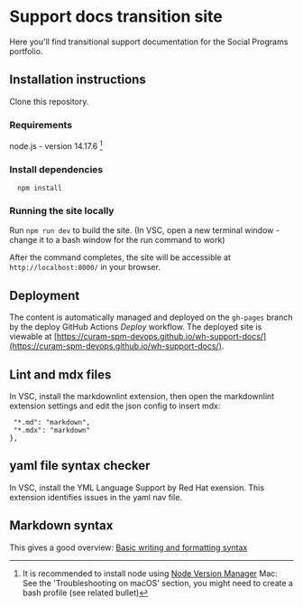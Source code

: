 # Support docs transition site

Here you'll find transitional support documentation for the Social Programs portfolio.

## Installation instructions

Clone this repository.

### Requirements

node.js - version 14.17.6 [^1]

[^1]: It is recommended to install node using [Node Version Manager](https://github.com/nvm-sh/nvm)
Mac: See the 'Troubleshooting on macOS' section, you might need to create a bash profile (see related bullet)

### Install dependencies

```console
  npm install
```

### Running the site locally

Run `npm run dev` to build the site. (In VSC, open a new terminal window - change it to a bash window for the run command to work)

After the command completes, the site will be accessible at `http://localhost:8000/` in your browser.

## Deployment

The content is automatically managed and deployed on the `gh-pages` branch by the deploy GitHub Actions *Deploy* workflow.
The deployed site is viewable at [https://curam-spm-devops.github.io/wh-support-docs/](https://curam-spm-devops.github.io/wh-support-docs/).

## Lint and mdx files

In VSC, install the markdownlint extension, then open the markdownlint extension settings and edit the json config to insert mdx:

```"files.associations": {
 "*.md": "markdown",
 "*.mdx": "markdown"
},
```

## yaml file syntax checker

In VSC, install the YML Language Support by Red Hat exension. This extension identifies issues in the yaml nav file.

## Markdown syntax

This gives a good overview: [Basic writing and formatting syntax](https://docs.github.com/en/get-started/writing-on-github/getting-started-with-writing-and-formatting-on-github/basic-writing-and-formatting-syntax#syntax.)
